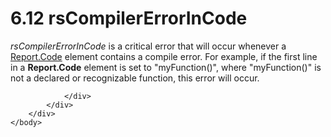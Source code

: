 <html dir="LTR" xmlns:mshelp="http://msdn.microsoft.com/mshelp" xmlns:ddue="http://ddue.schemas.microsoft.com/authoring/2003/5" xmlns:xlink="http://www.w3.org/1999/xlink" xmlns:tool="http://www.microsoft.com/tooltip">
    <head>
        <meta http-equiv="Content-Type" content="text/html; CHARSET=utf-8"></meta>
        <meta name="save" content="history"></meta>
        <title>6.12 rsCompilerErrorInCode</title>
        <xml>
            <mshelp:toctitle title="6.12 rsCompilerErrorInCode"></mshelp:toctitle>
            <mshelp:rltitle title="[MS-RDL]: rsCompilerErrorInCode"></mshelp:rltitle>
            <mshelp:keyword index="A" term="2dacaed4-1717-40bb-95b6-c05e3b585990"></mshelp:keyword>
            <mshelp:attr name="DCSext.ContentType" value="open specification"></mshelp:attr>
            <mshelp:attr name="AssetID" value="2dacaed4-1717-40bb-95b6-c05e3b585990"></mshelp:attr>
            <mshelp:attr name="TopicType" value="kbRef"></mshelp:attr>
            <mshelp:attr name="DCSext.Title" value="[MS-RDL]: rsCompilerErrorInCode" />
        </xml>
    </head>
    <body>
        <div id="header">
            <h1 class="heading">6.12 rsCompilerErrorInCode</h1>
        </div>
        <div id="mainSection">
            <div id="mainBody">
                <div id="allHistory" class="saveHistory"></div>
                <div id="sectionSection0" class="section" name="collapseableSection">
                    

<p><i>rsCompilerErrorInCode</i> is a critical error that will
occur whenever a <a href="dc497131-f895-4d05-9d1a-f166d010e9d3.htm">Report.Code</a>
element contains a compile error. For example, if the first line in a <b>Report.Code</b>
element is set to &quot;myFunction()&quot;, where &quot;myFunction()&quot; is
not a declared or recognizable function, this error will occur.</p>


                </div>
            </div>
        </div>
    </body>
</html>